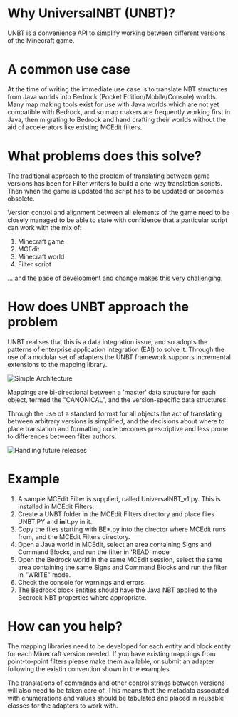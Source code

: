 # Why UniversalNBT (UNBT)?

UNBT is a convenience API to simplify working between different versions of the Minecraft game.

# A common use case

At the time of writing the immediate use case is to translate NBT structures from Java worlds into Bedrock (Pocket Edition/Mobile/Console) worlds. Many map making tools exist for use with Java worlds which are not yet compatible with Bedrock, and so map makers are frequently working first in Java, then migrating to Bedrock and hand crafting their worlds without the aid of accelerators like existing MCEdit filters.

# What problems does this solve?

The traditional approach to the problem of translating between game versions has been for Filter writers to build a one-way translation scripts. Then when the game is updated the script has to be updated or becomes obsolete.

Version control and alignment between all elements of the game need to be closely managed to be able to state with confidence that a particular script can work with the mix of:
1. Minecraft game
2. MCEdit
3. Minecraft world
4. Filter script

... and the pace of development and change makes this very challenging.

# How does UNBT approach the problem

UNBT realises that this is a data integration issue, and so adopts the patterns of enterprise application integration (EAI) to solve it. Through the use of a modular set of adapters the UNBT framework supports incremental extensions to the mapping library.

![Simple Architecture](https://i.imgur.com/3Wzy5P6.png)

Mappings are bi-directional between a 'master' data structure for each object, termed the "CANONICAL", and the version-specific data structures.

Through the use of a standard format for all objects the act of translating between arbitrary versions is simplified, and the decisions about where to place translation and formatting code becomes prescriptive and less prone to differences between filter authors.

![Handling future releases](https://i.imgur.com/O5w7mZ2.png)

# Example

1. A sample MCEdit Filter is supplied, called UniversalNBT_v1.py. This is installed in MCEdit Filters.
2. Create a UNBT folder in the MCEdit Filters directory and place files UNBT.PY and __init__.py in it.
3. Copy the files starting with BE*.py into the director where MCEdit runs from, and the MCEdit Filters directory.
4. Open a Java world in MCEdit, select an area containing Signs and Command Blocks, and run the filter in 'READ' mode
5. Open the Bedrock world in the same MCEdit session, select the same area containing the same Signs and Command Blocks and run the filter in "WRITE" mode.
6. Check the console for warnings and errors.
7. The Bedrock block entities should have the Java NBT applied to the Bedrock NBT properties where appropriate.

# How can you help?

The mapping libraries need to be developed for each entity and block entity for each Minecraft version needed. If you have existing mappings from point-to-point filters please make them available, or submit an adapter following the existin convention shown in the examples.

The translations of commands and other control strings between versions will also need to be taken care of. This means that the metadata associated with enumerations and values should be tabulated and placed in reusable classes for the adapters to work with.


